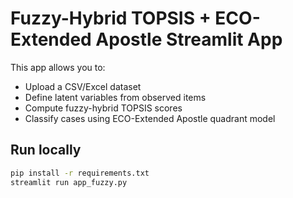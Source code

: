 # Fuzzy-Hybrid TOPSIS + ECO-Extended Apostle Streamlit App

This app allows you to:
- Upload a CSV/Excel dataset
- Define latent variables from observed items
- Compute fuzzy-hybrid TOPSIS scores
- Classify cases using ECO-Extended Apostle quadrant model

## Run locally
```bash
pip install -r requirements.txt
streamlit run app_fuzzy.py
```
